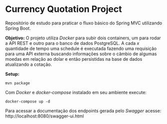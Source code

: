 # Currency Quotation Project

Repositório de estudo para praticar o fluxo básico do Spring MVC utilizando Spring Boot.

**Objetivo:** O projeto utiliza *Docker* para subir dois containers, um para rodar a API REST e outro para o banco de dados 
PostgreSQL. A cada *x* quantidade de tempo uma schedule é executada fazendo uma requisição para uma API externa buscando 
informações sobre o câmbio de algumas moedas em relação ao dolar e então persistidas na base de dados atualizando a cotação.

**Setup:** 
```
mvn package
```
Com *Docker* e *docker-compose* instalado em seu ambiente execute:
```
docker-compose up -d
```
Para acessar a documentação dos endpoints gerada pelo *Swagger* acesse:  http://localhost:8080/swagger-ui.html
